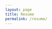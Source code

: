 ```yaml
---
layout: page
title: Resume
permalink: /resume/
---
```


<object data="/resources/resume.pdf" width="500" height="1000" type='application/pdf' align='center'/>
